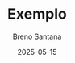 ---
title: "Exemplo"
date: 2025-05-15
lastmod:
description:
tags: ["exemplo", "exemplo", "exemplo"]
categories: ["Exemplo"]
author: "Breno Santana"
image: "/images/thumbnail.jpg"
---